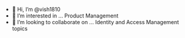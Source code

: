 - 👋 Hi, I’m @vish1810
- 👀 I’m interested in ... Product Management
- 💞️ I’m looking to collaborate on ... Identity and Access Management topics

<!---
vish1810/vish1810 is a ✨ special ✨ repository because its `README.md` (this file) appears on your GitHub profile.
You can click the Preview link to take a look at your changes.
--->
